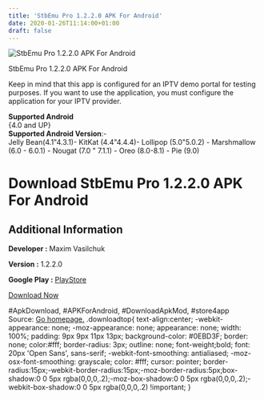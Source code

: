 ```yaml
---
title: 'StbEmu Pro 1.2.2.0 APK For Android'
date: 2020-01-26T11:14:00+01:00
draft: false
---
```


![StbEmu Pro 1.2.2.0 APK For Android](https://i1.wp.com/apkhome.net/wp-content/uploads/2020/01/StbEmu-Pro-1.2.2.0.png "StbEmu Pro 1.2.2.0 APK For Android")

  

StbEmu Pro 1.2.2.0 APK For Android

Keep in mind that this app is configured for an IPTV demo portal for testing purposes. If you want to use the application, you must configure the application for your IPTV provider.

**Supported Android**  
{4.0 and UP}  
**Supported Android Version**:-  
Jelly Bean(4.1"4.3.1)- KitKat (4.4"4.4.4)- Lollipop (5.0"5.0.2) - Marshmallow (6.0 - 6.0.1) - Nougat (7.0 " 7.1.1) - Oreo (8.0-8.1) - Pie (9.0)

Download StbEmu Pro 1.2.2.0 APK For Android
===========================================

Additional Information
----------------------

**Developer :** Maxim Vasilchuk

**Version :** 1.2.2.0

**Google Play :** [PlayStore](https://play.google.com/store/apps/details?id=com.mvas.stb.emu.pro)

  

[Download Now](https://store4app.co/post/stbemu-pro-1-2-2-0-apk-for-android_1580028310)

  
#ApkDownload, #APKForAndroid, #DownloadApkMod, #store4app  
Source: [Go homepage.](https://store4app.co/post/stbemu-pro-1-2-2-0-apk-for-android_1580028310) .downloadtop{ text-align:center; -webkit-appearance: none; -moz-appearance: none; appearance: none; width: 100%; padding: 9px 9px 11px 13px; background-color: #0EBD3F; border: none; color:#fff; border-radius: 3px; outline: none; font-weight;bold; font: 20px 'Open Sans', sans-serif; -webkit-font-smoothing: antialiased; -moz-osx-font-smoothing: grayscale; color: #fff; cursor: pointer; border-radius:15px;-webkit-border-radius:15px;-moz-border-radius:5px;box-shadow:0 0 5px rgba(0,0,0,.2);-moz-box-shadow:0 0 5px rgba(0,0,0,.2);-webkit-box-shadow:0 0 5px rgba(0,0,0,.2) !important; }
